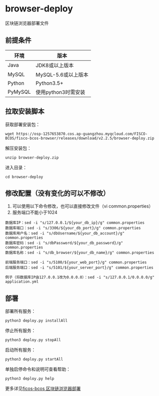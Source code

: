 # browser-deploy
区块链浏览器部署文件

## 前提条件

|  环境   | 版本  |
|  ----  | ----  |
| Java  | JDK8或以上版本 |
| MySQL  | MySQL-5.6或以上版本 |
| Python  | Python3.5+ |
| PyMySQL  | 使用python3时需安装 |

## 拉取安装脚本

获取部署安装包：
```shell
wget https://osp-1257653870.cos.ap-guangzhou.myqcloud.com/FISCO-BCOS/fisco-bcos-browser/releases/download/v2.2.5/browser-deploy.zip
```
解压安装包：
```shell
unzip browser-deploy.zip
```
进入目录：
```shell
cd browser-deploy
```

## 修改配置（没有变化的可以不修改）
1. 可以使用以下命令修改，也可以直接修改文件（vi common.properties）
2. 服务端口不能小于1024
```properties
数据库IP：sed -i "s/127.0.0.1/${your_db_ip}/g" common.properties
数据库端口：sed -i "s/3306/${your_db_port}/g" common.properties
数据库用户名：sed -i "s/dbUsername/${your_db_account}/g" common.properties
数据库密码：sed -i "s/dbPassword/${your_db_password}/g" common.properties
数据库名称：sed -i "s/db_browser/${your_db_name}/g" common.properties

前端服务端口：sed -i "s/5100/${your_web_port}/g" common.properties
后端服务端口：sed -i "s/5101/${your_server_port}/g" common.properties

例子（将数据库IP由127.0.0.1改为0.0.0.0）：sed -i "s/127.0.0.1/0.0.0.0/g" application.yml
```
## 部署
部署所有服务：
```shell
python3 deploy.py installAll
```
停止所有服务：
```shell
python3 deploy.py stopAll
```
启动所有服务：
```shell
python3 deploy.py startAll
```
单独启停命令和说明可查看帮助：
```shell
python3 deploy.py help
```
更多详见[ficos-bcos  区块链浏览器部署](https://fisco-bcos-documentation.readthedocs.io/zh_CN/latest/docs/browser/deploy.html#id2)




